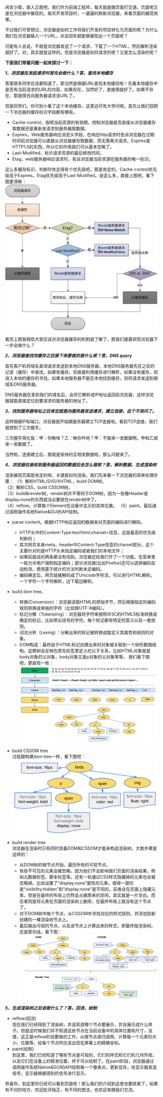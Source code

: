 闲言少叙，直入正题吧。我们作为前端工程师，每天就是跟页面打交道。页面呢又是在浏览器中展现的。每天开发项目时，一遍遍的刷新浏览器，来看页面的展现效果。

不过我们可曾想过，浏览器是如何工作将我们开发的项目转化为页面的呢？为什么我们在浏览器输入一个URL，点击回车就能够展现出一个页面呢？

可能有人会说，不就是浏览器发送了一个请求，下载了一个HTML，然后解析渲染就好了。对，其实就是这样的。但是浏览器是如何请求的呢？又是怎么渲染的呢？

**下面我们带着问题一起来探讨一下：**

***1、浏览器在发起请求时首先会做什么？答，查找本地缓存***

答案很多同学应该都知道了，那当然是根据URL查找本地缓存啦！先看本地缓存中是否有当前请求的URL的内容，如果存在，当然好了，直接用就好了。如果不存在，那就得去向服务器请求该URL了。

但是同学们，你可别小看了这个本地缓存，这里边可有大学问呢。首先让我们回顾一下浏览器的缓存标识字段都有哪些。

- Cache-control，指明当前资源的有效期，控制浏览器是否直接从浏览器缓存取数据还是重新发请求到服务器取数据。
- Expires，Web服务器响应消息头字段，在响应http请求时告诉浏览器在过期时间前浏览器可以直接从浏览器缓存取数据，而无需再次请求。Expires是HTTP1.0的东西，所以它的作用我们可以基本忽略了。
- Last-Modified，标示请求资源的最后修改时间。
- Etag，web服务器响应请求时，告诉浏览器当前资源在服务器的唯一标识。

这么多缓存标识，判断时肯定得有个优先级吧，那是肯定的，Cache-control优先级高于Expires，Etag优先级高于Last-Modified。说这么多，直接上图吧，看下图更清晰：
![image](images/pic_0.png)

看完上图我相信大家应该对浏览器缓存的机制就了解了，那我们接着研究浏览器下一步会做什么？

***2、浏览器查找完缓存之后接下来要做的是什么呢？答，DNS query***

首先客户机将域名查询请求发送到本地DNS服务器，本地DNS服务器先在之前的记录（缓存）中查找，如果有缓存，则直接利用缓存进行解析，如果没有缓存，则进入本地的缓存的寻找。如果本地服务器不能在本地找到缓存，则将请求发送到根域名DNS服务器。

DNS服务器在拿到我们的域名后，会将它解析成IP地址返回给浏览器，这样浏览器就能直接定位到要请求的服务器的地址了。

***3、找到服务器地址之后肯定就是向服务器发送请求，建立连接，这个不用问了。***

这样根据IP和端口，浏览器就开始跟服务器建立TCP连接啦。看到TCP连接，我们就想到了三次握手。

三次握手简化版：甲：你瞅啥？乙：瞅你咋地？甲：不服来一发数据啊。甲和乙就来一发数据了。

当然啦，连接建立后，那就是愉快的互相发数据啦，那么问题来了。

***4、浏览器在接收到服务器返回的数据后会怎么做呢？答，解析数据，生成渲染树***

渲染展现页面是肯定的啦，关键是如何渲染。我们先来看一下浏览器的简单处理步骤：
（1）解析HTML/SVG/XHTML，build DOM树。    
（2）解析CSS，build CSSOM树。   
（3）build&render树。render树并不等同于DOM树，因为一些像Header或display:none的东西就没必要放在render树中了。   
（4）reflow。计算每个Element在设备中显示的具体位置。
（5）paint。最后通过调用操作系统Native&GUI的API绘制。

- parse content。根据HTTP响应返回的数据来对页面的编码进行解码。
  - HTTP头中的Content-Type:text/html;charset=信息，这是最高的优先级判断的；
  - 其次网页本身meta，header中Content-Type信息的charset部分，这个主要针对的是HTTP头未指定编码或者我们的本地文件；
  - 如果前面说的两条都没有找到，浏览器还给我们开了一个功能，在菜单里一般允许用户强制指定编码；部分浏览器(比如Firefox)还可以选择编码自动检测，使用基于统计的方法判断未定编码。
  - 编码确定后，网页就被解码成了Unicode字符流，可以进行HTML解析。一个字符一个字符解析，边下载边解析。

- build dom tree。   
  - 转换(Conversion）：浏览器读取HTML的原始字节，然后根据指定的编码规则转换成单独的字符（比如按UTF-8编码）。    
  - 标记分解（Tokenizing）：浏览器将字符串按照W3C的HTML5标准转换成确定的标记，比如带尖括号的字符。每个标记都有特定的意义以及一套规则。
  - 词法分析（Lexing）：分解出来的标记被转换成能定义其属性和规则的对象。
  - DOM构造：最终由于HTML标记创建出来的对象被关联到一个树形数据结构。这颗树会反映在原先标签里定义的父子关系，比如HTML对象就是body对象的父对象，body对象又是p对象的父对象等等。
我们看下图吧，更直观一些：   
![image](images/pic_1.png)

- build CSSOM tree   
过程跟构建dom tree一样，看下图吧：   
![image](images/pic_2.png)

- build render tree   
浏览器在渲染时只有同时具备DOM和CSSOM才能来构造渲染树。大致步骤是这样的：
  - 从DOM树的根节点开始，遍历所有的可视节点。
  - 有些不可见的元素会被忽略，因为他们不会影响我们页面的渲染结果，例如元数据标签，脚本标签等。还有一些通过CSS样式隐藏掉的元素也会被忽略掉。比如设置了“display:none”属性的元素。值得一提的是“visibility:hidden”和“display:none”是不同的，前者会在页面上隐藏元素，但是在最终的布局上仍然会占据原来的空间，其实就是一片空白。而后者则是将元素在页面的渲染树上删除，在最终布局上就没有这个节点了。
  - 对于DOM树中每个节点，从CSSOM中寻找对应的样式规则，并添加到新创建的一棵渲染树节点上。
  - 最后输出可视的节点，以及该节点上计算出来的样式，即最终版渲染树。   
还是那句话，看下图：   
![image](images/pic_3.png)  

***5、生成渲染树之后该做什么了？答，回流，绘制***   
- reflow(回流)   
现在我们已经得到了渲染树，并且知道哪个节点要展示，并且展示成什么样子。但是这时候我们并不知道这些节点在当前设备中的具体位置和尺寸，没错，这正是reflow阶段要做的工作，从根节点递归调用，计算每一个元素的大小、位置等，给每个节点所应该出现在屏幕上的精确坐标。   
- paint(绘制)   
到这里，我们已经知道了哪些节点是可视的、它们的样式和它们的几何外观，以及它们在设备上的精准位置，终于可以绘制了。在paint阶段，浏览器通过调用操作系统Native&GUI的API绘制每一个像素点，更新显存，给显示器发送信号，显示器根据得到的信号进行显示。   

恭喜你，到这里你已经可以看到页面啦！那么我们的介绍到这里也要结束了，如果有不对的地方，欢迎批评指正，有不同的想法，也欢迎来跟我们交流。